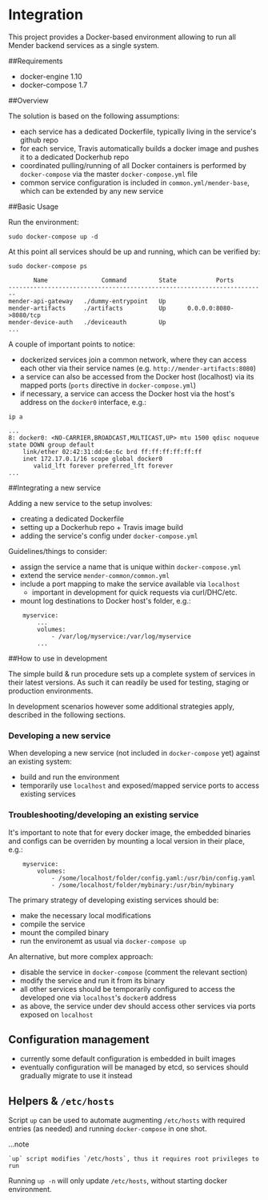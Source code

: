 # Integration

This project provides a Docker-based environment allowing to run all Mender
backend services as a single system.

##Requirements

* docker-engine 1.10
* docker-compose 1.7

##Overview

The solution is based on the following assumptions:

* each service has a dedicated Dockerfile, typically living in the service's
  github repo
* for each service, Travis automatically builds a docker image and pushes it to
  a dedicated Dockerhub repo
* coordinated pulling/running of all Docker containers is performed by
  `docker-compose` via the master `docker-compose.yml` file
* common service configuration is included in `common.yml/mender-base`, which
  can be extended by any new service

##Basic Usage

Run the environment:

```
sudo docker-compose up -d
```

At this point all services should be up and running, which can be verified by:

```
sudo docker-compose ps

       Name               Command         State           Ports
------------------------------------------------------------------------
mender-api-gateway   ./dummy-entrypoint   Up
mender-artifacts     ./artifacts          Up      0.0.0.0:8080->8080/tcp
mender-device-auth   ./deviceauth         Up
...

```

A couple of important points to notice:

* dockerized services join a common network, where they can access each other
  via their service names (e.g. `http://mender-artifacts:8080`)
* a service can also be accessed from the Docker host (localhost) via its mapped
  ports (`ports` directive in `docker-compose.yml`)
* if necessary, a service can access the Docker host via the host's address on
  the `docker0` interface, e.g.:

```
ip a

...
8: docker0: <NO-CARRIER,BROADCAST,MULTICAST,UP> mtu 1500 qdisc noqueue state DOWN group default
    link/ether 02:42:31:dd:6e:6c brd ff:ff:ff:ff:ff:ff
    inet 172.17.0.1/16 scope global docker0
       valid_lft forever preferred_lft forever
...
```

##Integrating a new service

Adding a new service to the setup involves:

* creating a dedicated Dockerfile
* setting up a Dockerhub repo + Travis image build
* adding the service's config under `docker-compose.yml`

Guidelines/things to consider:

* assign the service a name that is unique within `docker-compose.yml`
* extend the service `mender-common/common.yml`
* include a port mapping to make the service available via `localhost`
    * important in development for quick requests via curl/DHC/etc.
* mount log destinations to Docker host's folder, e.g.:

```
    myservice:
        ...
        volumes:
            - /var/log/myservice:/var/log/myservice
        ...
```

##How to use in development

The simple build & run procedure sets up a complete system of services in their
latest versions. As such it can readily be used for testing, staging or production
environments.

In development scenarios however some additional strategies apply, described in
the following sections.

### Developing a new service
When developing a new service (not included in `docker-compose` yet) against an
existing system:

* build and run the environment
* temporarily use `localhost` and exposed/mapped service ports to access
  existing services

### Troubleshooting/developing an existing service
It's important to note that for every docker image, the embedded binaries and
configs can be overriden by mounting a local version in their place, e.g.:

```
    myservice:
        volumes:
            - /some/localhost/folder/config.yaml:/usr/bin/config.yaml
            - /some/localhost/folder/mybinary:/usr/bin/mybinary
```
The primary strategy of developing existing services should be:
* make the necessary local modifications
* compile the service
* mount the compiled binary
* run the environemt as usual via ```docker-compose up```

An alternative, but more complex approach:
* disable the service in `docker-compose` (comment the relevant section)
* modify the service and run it from its binary
* all other services should be temporarily configured to access the developed
  one via `localhost`'s `docker0` address
* as above, the service under dev should access other services via ports exposed
  on `localhost`

## Configuration management
* currently some default configuration is embedded in built images
* eventually configuration will be managed by etcd, so services should gradually
migrate to use it instead

## Helpers & `/etc/hosts`

Script `up` can be used to automate augmenting `/etc/hosts` with required
entries (as needed) and running `docker-compose` in one shot.

...note

    `up` script modifies `/etc/hosts`, thus it requires root privileges to run

Running `up -n` will only update `/etc/hosts`, without starting docker
environment.
